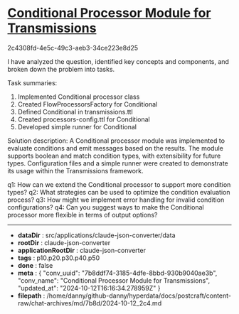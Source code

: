 # [Conditional Processor Module for Transmissions](https://claude.ai/chat/7b8ddf74-3185-4dfe-8bbd-930b9040ae3b)

2c4308fd-4e5c-49c3-aeb3-34ce223e8d25

 I have analyzed the question, identified key concepts and components, and broken down the problem into tasks.

Task summaries:
1. Implemented Conditional processor class
2. Created FlowProcessorsFactory for Conditional
3. Defined Conditional in transmissions.ttl
4. Created processors-config.ttl for Conditional
5. Developed simple runner for Conditional

Solution description:
A Conditional processor module was implemented to evaluate conditions and emit messages based on the results. The module supports boolean and match condition types, with extensibility for future types. Configuration files and a simple runner were created to demonstrate its usage within the Transmissions framework.

q1: How can we extend the Conditional processor to support more condition types?
q2: What strategies can be used to optimize the condition evaluation process?
q3: How might we implement error handling for invalid condition configurations?
q4: Can you suggest ways to make the Conditional processor more flexible in terms of output options?

---

* **dataDir** : src/applications/claude-json-converter/data
* **rootDir** : claude-json-converter
* **applicationRootDir** : claude-json-converter
* **tags** : p10.p20.p30.p40.p50
* **done** : false
* **meta** : {
  "conv_uuid": "7b8ddf74-3185-4dfe-8bbd-930b9040ae3b",
  "conv_name": "Conditional Processor Module for Transmissions",
  "updated_at": "2024-10-12T16:16:34.278959Z"
}
* **filepath** : /home/danny/github-danny/hyperdata/docs/postcraft/content-raw/chat-archives/md/7b8d/2024-10-12_2c4.md